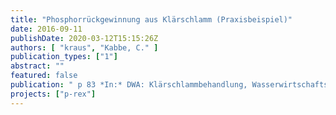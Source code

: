 ```yaml
---
title: "Phosphorrückgewinnung aus Klärschlamm (Praxisbeispiel)"
date: 2016-09-11
publishDate: 2020-03-12T15:15:26Z
authors: [ "kraus", "Kabbe, C." ]
publication_types: ["1"]
abstract: ""
featured: false
publication: " p 83 *In:* DWA: Klärschlammbehandlung, Wasserwirtschafts-Kurs P/4 mit begleitender Fachausstellung. Kassel. 2016-09-11"
projects: ["p-rex"]
---
```


